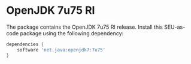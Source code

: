 # OpenJDK 7u75 RI

The package contains the OpenJDK 7u75 RI release. Install this SEU-as-code package
using the following dependency:
```groovy
dependencies {
	software 'net.java:openjdk7:7u75'
}
```
